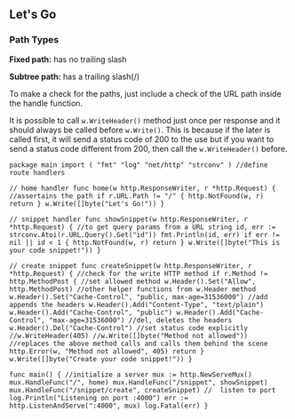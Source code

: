 ## Let's Go

### Path Types

**Fixed path:** has no trailing slash

**Subtree path:** has a trailing slash(/)

To make a check for the paths, just include a check of the URL path inside the handle function.

[//]: # (checks)
It is possible to call `w.WriteHeader()` method just once per response and it should always be called 
before `w.Write()`. This is because if the later is called first, it will send a status code of 200
to the use but if you want to send a status code different from 200, then call the `w.WriteHeader()` before.

`package main
import (
"fmt"
"log"
"net/http"
"strconv"
)
//define route handlers`

`// home handler
func home(w http.ResponseWriter, r *http.Request) {
//assertains the path
if r.URL.Path != "/" {
http.NotFound(w, r)
return
}
w.Write([]byte("Let's Go!"))
}`

`// snippet handler
func showSnippet(w http.ResponseWriter, r *http.Request) {
//to get query params from a URL string
id, err := strconv.Atoi(r.URL.Query().Get("id"))
fmt.Println(id, err)
if err != nil || id < 1 {
http.NotFound(w, r)
return
}
w.Write([]byte("This is your code snippet!"))
}`

`// create snippet
func createSnippet(w http.ResponseWriter, r *http.Request) {
        //check for the write HTTP method
        if r.Method != http.MethodPost {
        //set allowed method
        w.Header().Set("Allow", http.MethodPost)
		//other helper functions from w.Header method
		w.Header().Set("Cache-Control", "public, max-age=31536000")
		//add appends the headers
		w.Header().Add("Content-Type", "text/plain")
		w.Header().Add("Cache-Control", "public")
		w.Header().Add("Cache-Control", "max-age=31536000")
		//del, deletes the headers
		w.Header().Del("Cache-Control")
		//set status code explicitly
		//w.WriteHeader(405)
		//w.Write([]byte("Method not allowed"))
		//replaces the above method calls and calls them behind the scene
		http.Error(w, "Method not allowed", 405)
		return
	}
	w.Write([]byte("Create your code snippet!"))
}`

`func main() {
	//initialize a server
	mux := http.NewServeMux()
	mux.HandleFunc("/", home)
	mux.HandleFunc("/snippet", showSnippet)
	mux.HandleFunc("/snippet/create", createSnippet)
	//	listen to port
	log.Println("Listening on port :4000")
	err := http.ListenAndServe(":4000", mux)
	log.Fatal(err)
}
`